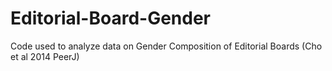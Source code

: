 Editorial-Board-Gender
======================

Code used to analyze data on Gender Composition of Editorial Boards (Cho et al 2014 PeerJ)
